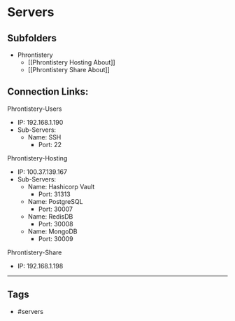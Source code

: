 # Servers

## Subfolders
- Phrontistery
	- [[Phrontistery Hosting About]]
	- [[Phrontistery Share About]]
## Connection Links:
Phrontistery-Users
- IP: 192.168.1.190
- Sub-Servers:
	- Name: SSH
		- Port: 22
  
Phrontistery-Hosting
- IP: 100.37.139.167
- Sub-Servers:
	- Name: Hashicorp Vault
		- Port: 31313
	- Name: PostgreSQL
		- Port: 30007
	- Name: RedisDB
		- Port: 30008
	- Name: MongoDB
		- Port: 30009
  
Phrontistery-Share
- IP: 192.168.1.198
  
-----
## Tags
- #servers
